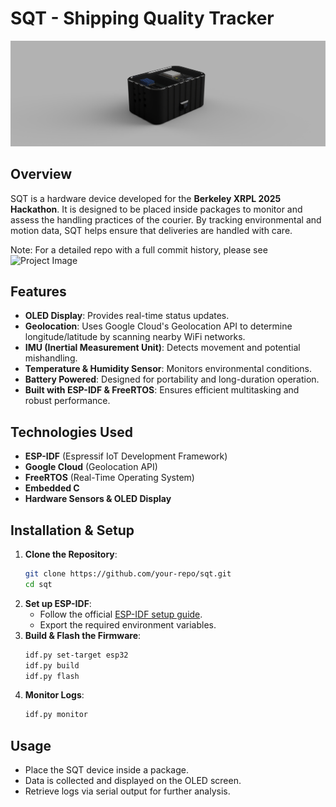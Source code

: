 # SQT - Shipping Quality Tracker

![Project Image](SQT.png)  

## Overview
SQT is a hardware device developed for the **Berkeley XRPL 2025 Hackathon**. It is designed to be placed inside packages to monitor and assess the handling practices of the courier. By tracking environmental and motion data, SQT helps ensure that deliveries are handled with care.

Note: For a detailed repo with a full commit history, please see ![[Project Image](https://github.com/anaveo/TartanHacks-S25-Voy-Firmware)]([SQT.png](https://github.com/anaveo/TartanHacks-S25-Voy-Firmware))  

## Features
- **OLED Display**: Provides real-time status updates.
- **Geolocation**: Uses Google Cloud's Geolocation API to determine longitude/latitude by scanning nearby WiFi networks.
- **IMU (Inertial Measurement Unit)**: Detects movement and potential mishandling.
- **Temperature & Humidity Sensor**: Monitors environmental conditions.
- **Battery Powered**: Designed for portability and long-duration operation.
- **Built with ESP-IDF & FreeRTOS**: Ensures efficient multitasking and robust performance.

## Technologies Used
- **ESP-IDF** (Espressif IoT Development Framework)
- **Google Cloud** (Geolocation API)
- **FreeRTOS** (Real-Time Operating System)
- **Embedded C**
- **Hardware Sensors & OLED Display**

## Installation & Setup
1. **Clone the Repository**:
   ```sh
   git clone https://github.com/your-repo/sqt.git
   cd sqt
   ```
2. **Set up ESP-IDF**:
   - Follow the official [ESP-IDF setup guide](https://docs.espressif.com/projects/esp-idf/en/latest/esp32/get-started/).
   - Export the required environment variables.
3. **Build & Flash the Firmware**:
   ```sh
   idf.py set-target esp32
   idf.py build
   idf.py flash
   ```
4. **Monitor Logs**:
   ```sh
   idf.py monitor
   ```

## Usage
- Place the SQT device inside a package.
- Data is collected and displayed on the OLED screen.
- Retrieve logs via serial output for further analysis.

